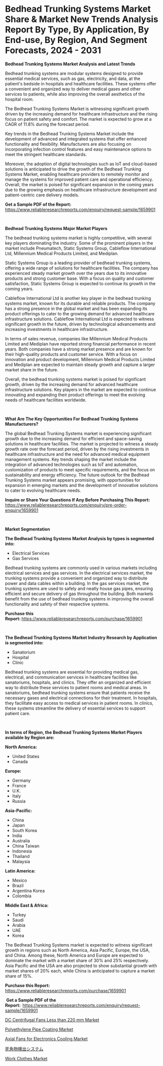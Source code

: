 <p><h1>Bedhead Trunking Systems Market Share & Market New Trends Analysis Report By Type, By Application, By End-use, By Region, And Segment Forecasts, 2024 - 2031</h1></p><p><strong>Bedhead Trunking Systems Market Analysis and Latest Trends</strong></p>
<p><p>Bedhead trunking systems are modular systems designed to provide essential medical services, such as gas, electricity, and data, at the patient's bedside in hospitals and healthcare facilities. These systems offer a convenient and organized way to deliver medical gases and other services to patients, while also improving the overall aesthetics of the hospital room.</p><p>The Bedhead Trunking Systems Market is witnessing significant growth driven by the increasing demand for healthcare infrastructure and the rising focus on patient safety and comfort. The market is expected to grow at a CAGR of 11.8% during the forecast period.</p><p>Key trends in the Bedhead Trunking Systems Market include the development of advanced and integrated systems that offer enhanced functionality and flexibility. Manufacturers are also focusing on incorporating infection control features and easy maintenance options to meet the stringent healthcare standards.</p><p>Moreover, the adoption of digital technologies such as IoT and cloud-based solutions is anticipated to drive the growth of the Bedhead Trunking Systems Market, enabling healthcare providers to remotely monitor and manage the systems for improved patient care and operational efficiency. Overall, the market is poised for significant expansion in the coming years due to the growing emphasis on healthcare infrastructure development and patient-centric care delivery models.</p></p>
<p><strong>Get a Sample PDF of the Report:&nbsp;</strong> <a href="https://www.reliableresearchreports.com/enquiry/request-sample/1659901">https://www.reliableresearchreports.com/enquiry/request-sample/1659901</a></p>
<p>&nbsp;</p>
<p><strong>Bedhead Trunking Systems Major Market Players</strong></p>
<p><p>The bedhead trunking systems market is highly competitive, with several key players dominating the industry. Some of the prominent players in the market include Pneumatech, Static Systems Group, Cableflow International Ltd, Millennium Medical Products Limited, and Mediplan.</p><p>Static Systems Group is a leading provider of bedhead trunking systems, offering a wide range of solutions for healthcare facilities. The company has experienced steady market growth over the years due to its innovative products and strong customer base. With a focus on quality and customer satisfaction, Static Systems Group is expected to continue its growth in the coming years.</p><p>Cableflow International Ltd is another key player in the bedhead trunking systems market, known for its durable and reliable products. The company has a strong presence in the global market and has been expanding its product offerings to cater to the growing demand for advanced healthcare infrastructure solutions. Cableflow International Ltd is expected to witness significant growth in the future, driven by technological advancements and increasing investments in healthcare infrastructure.</p><p>In terms of sales revenue, companies like Millennium Medical Products Limited and Mediplan have reported strong financial performance in recent years. Both companies have a strong market presence and are known for their high-quality products and customer service. With a focus on innovation and product development, Millennium Medical Products Limited and Mediplan are expected to maintain steady growth and capture a larger market share in the future.</p><p>Overall, the bedhead trunking systems market is poised for significant growth, driven by the increasing demand for advanced healthcare infrastructure solutions. Key players in the market are expected to continue innovating and expanding their product offerings to meet the evolving needs of healthcare facilities worldwide.</p></p>
<p>&nbsp;</p>
<p><strong>What Are The Key Opportunities For Bedhead Trunking Systems Manufacturers?</strong></p>
<p><p>The global Bedhead Trunking Systems market is experiencing significant growth due to the increasing demand for efficient and space-saving solutions in healthcare facilities. The market is projected to witness a steady growth rate over the forecast period, driven by the rising investments in healthcare infrastructure and the need for advanced medical equipment management systems. Key trends shaping the market include the integration of advanced technologies such as IoT and automation, customization of products to meet specific requirements, and the focus on sustainability and energy efficiency. The future outlook for the Bedhead Trunking Systems market appears promising, with opportunities for expansion in emerging markets and the development of innovative solutions to cater to evolving healthcare needs.</p></p>
<p><strong>Inquire or Share Your Questions If Any Before Purchasing This Report:</strong> <a href="https://www.reliableresearchreports.com/enquiry/pre-order-enquiry/1659901">https://www.reliableresearchreports.com/enquiry/pre-order-enquiry/1659901</a></p>
<p>&nbsp;</p>
<p><strong>Market Segmentation</strong></p>
<p><strong>The Bedhead Trunking Systems Market Analysis by types is segmented into:</strong></p>
<p><ul><li>Electrical Services</li><li>Gas Services</li></ul></p>
<p><p>Bedhead trunking systems are commonly used in various markets including electrical services and gas services. In the electrical services market, the trunking systems provide a convenient and organized way to distribute power and data cables within a building. In the gas services market, the trunking systems are used to safely and neatly house gas pipes, ensuring efficient and secure delivery of gas throughout the building. Both markets benefit from the use of bedhead trunking systems in improving the overall functionality and safety of their respective systems.</p></p>
<p><strong>Purchase this Report:&nbsp;</strong><a href="https://www.reliableresearchreports.com/purchase/1659901">https://www.reliableresearchreports.com/purchase/1659901</a></p>
<p>&nbsp;</p>
<p><strong>The Bedhead Trunking Systems Market Industry Research by Application is segmented into:</strong></p>
<p><ul><li>Sanatorium</li><li>Hospital</li><li>Clinic</li></ul></p>
<p><p>Bedhead trunking systems are essential for providing medical gas, electrical, and communication services in healthcare facilities like sanatoriums, hospitals, and clinics. They offer an organized and efficient way to distribute these services to patient rooms and medical areas. In sanatoriums, bedhead trunking systems ensure that patients receive the necessary gases and electrical connections for their treatment. In hospitals, they facilitate easy access to medical services in patient rooms. In clinics, these systems streamline the delivery of essential services to support patient care.</p></p>
<p>&nbsp;</p>
<p><strong>In terms of Region, the Bedhead Trunking Systems Market Players available by Region are:</strong></p>
<p>
    <p> <strong> North America: </strong>
        <ul>
            <li>United States</li>
            <li>Canada</li>
        </ul>
        </p> 
    <p> <strong> Europe: </strong>
        <ul>
            <li>Germany</li>
            <li>France</li>
            <li>U.K.</li>
            <li>Italy</li>
            <li>Russia</li>
        </ul>
        </p> 
    <p> <strong> Asia-Pacific: </strong>
        <ul>
            <li>China</li>
            <li>Japan</li>
            <li>South Korea</li>
            <li>India</li>
            <li>Australia</li>
            <li>China Taiwan</li>
            <li>Indonesia</li>
            <li>Thailand</li>
            <li>Malaysia</li>
        </ul>
        </p> 
    <p> <strong> Latin America: </strong>
        <ul>
            <li>Mexico</li>
            <li>Brazil</li>
            <li>Argentina Korea</li>
            <li>Colombia</li>
        </ul>
        </p> 
    <p> <strong> Middle East & Africa: </strong>
        <ul>
            <li>Turkey</li>
            <li>Saudi</li>
            <li>Arabia</li>
            <li>UAE</li>
            <li>Korea</li>
        </ul>
    </p>
    </p>
<p><p>The Bedhead Trunking Systems market is expected to witness significant growth in regions such as North America, Asia Pacific, Europe, the USA, and China. Among these, North America and Europe are expected to dominate the market with a market share of 30% and 25% respectively. Asia Pacific and the USA are also projected to show substantial growth with market shares of 20% each, while China is anticipated to capture a market share of 15%.</p></p>
<p><strong>Purchase this Report: </strong><a href="https://www.reliableresearchreports.com/purchase/1659901">https://www.reliableresearchreports.com/purchase/1659901</a></p>
<p>&nbsp;<strong>Get a Sample PDF of the Report:&nbsp;&nbsp;</strong><a href="https://www.reliableresearchreports.com/enquiry/request-sample/1659901">https://www.reliableresearchreports.com/enquiry/request-sample/1659901</a></p>
<p><strong></strong></p>
<p><p><a href="https://lydian-appliance-61d.notion.site/DC-Centrifugal-Fans-Less-than-220-mm-Market-Size-Market-Share-and-Global-Market-Analysis-Report-20-05c24b664f3646e3b17fee47f6dd2729">DC Centrifugal Fans Less than 220 mm Market</a></p><p><a href="https://view.publitas.com/reportprime-1/polyethylene-pipe-coating-market-size-reflecting-a-forecast-till-2031-market-by-type-by-application-and-by-geography/">Polyethylene Pipe Coating Market</a></p><p><a href="https://forested-sushi-9b0.notion.site/Axial-Fans-for-Electronics-Cooling-Market-Furnish-Information-about-Market-Size-Market-Share-Marke-5ce2b62610bc4a6e81ac2d8a89635bc8">Axial Fans for Electronics Cooling Market</a></p><p><a href="https://github.com/ppmazlotr77499/Market-Research-Report-List-1/blob/main/4332175185433.md">死角物検出システム</a></p><p><a href="https://view.publitas.com/reportprime-1/work-clothes-market-research-report-unlocks-analysis-on-the-market-financial-status-market-size-and-market-revenue-upto-2031/">Work Clothes Market</a></p></p>